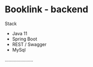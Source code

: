 # Booklink - backend

Stack
- Java 11
- Spring Boot
- REST / Swagger
- MySql

......................